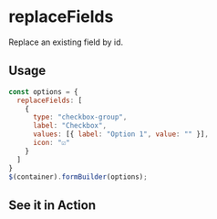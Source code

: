 # replaceFields
Replace an existing field by id.

## Usage
```javascript
const options = {
  replaceFields: [
    {
      type: "checkbox-group",
      label: "Checkbox",
      values: [{ label: "Option 1", value: "" }],
      icon: "☑"
    }
  ]
}
$(container).formBuilder(options);
```
## See it in Action
<p data-height="525" data-theme-id="22927" data-embed-version="2" data-slug-hash="YEOmea" data-default-tab="result" data-user="kevinchappell" class="codepen"></p>
